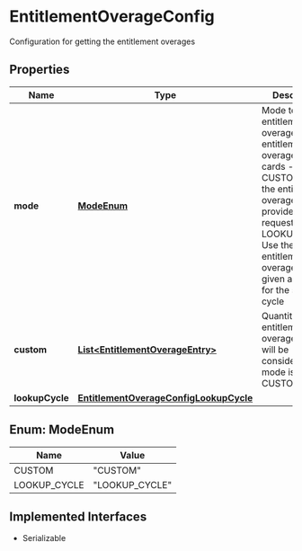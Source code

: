 

# EntitlementOverageConfig

Configuration for getting the entitlement overages

## Properties

| Name | Type | Description | Notes |
|------------ | ------------- | ------------- | -------------|
|**mode** | [**ModeEnum**](#ModeEnum) | Mode to get the entitlement overages for the entitlement overage rate cards - CUSTOM: Use the entitlement overages provided in the request - LOOKUP_CYCLE: Use the entitlement overages of a given account for the specified cycle  |  |
|**custom** | [**List&lt;EntitlementOverageEntry&gt;**](EntitlementOverageEntry.md) | Quantity of entitlement overages, this will be considered if mode is CUSTOM |  [optional] |
|**lookupCycle** | [**EntitlementOverageConfigLookupCycle**](EntitlementOverageConfigLookupCycle.md) |  |  [optional] |



## Enum: ModeEnum

| Name | Value |
|---- | -----|
| CUSTOM | &quot;CUSTOM&quot; |
| LOOKUP_CYCLE | &quot;LOOKUP_CYCLE&quot; |


## Implemented Interfaces

* Serializable



